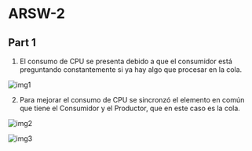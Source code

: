 # ARSW-2
## Part 1
1.  El consumo de CPU  se presenta debido a que el consumidor está preguntando constantemente si ya hay algo que procesar en la cola.

![img1](https://user-images.githubusercontent.com/48091585/73452846-c759c480-4338-11ea-8881-269b8e19d15b.PNG)

2.  Para mejorar el consumo de CPU  se sincronzó el elemento en común que tiene el Consumidor y el Productor, que en este caso es la cola.

![img2](https://user-images.githubusercontent.com/48091585/73459624-3210fd00-4345-11ea-953a-f3b898790abc.PNG)

![img3](https://user-images.githubusercontent.com/48091585/73459629-34735700-4345-11ea-8bee-dca4a7ef27ee.PNG)



